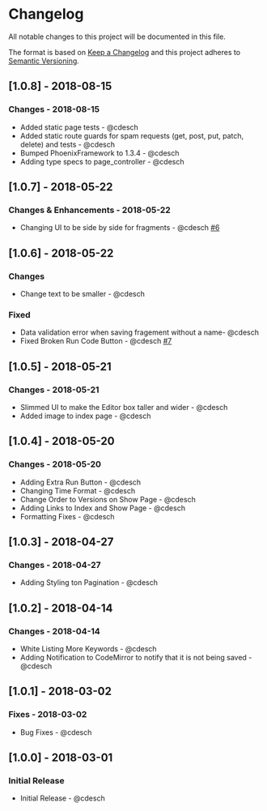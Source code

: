 # Changelog

All notable changes to this project will be documented in this file.

The format is based on [Keep a Changelog](http://keepachangelog.com/en/1.0.0/)
and this project adheres to [Semantic Versioning](http://semver.org/spec/v2.0.0.html).

## [1.0.8] - 2018-08-15

### Changes - 2018-08-15

- Added static page tests - @cdesch
- Added static route guards for spam requests (get, post, put, patch, delete) and tests - @cdesch
- Bumped PhoenixFramework to 1.3.4 - @cdesch
- Adding type specs to page_controller - @cdesch

## [1.0.7] - 2018-05-22

### Changes & Enhancements - 2018-05-22

- Changing UI to be side by side for fragments - @cdesch [#6](https://github.com/kickinespresso/elixir_fiddle_issues/issues/6)

## [1.0.6] - 2018-05-22

### Changes

- Change text to be smaller - @cdesch

### Fixed

- Data validation error when saving fragement without a name- @cdesch
- Fixed Broken Run Code Button - @cdesch [#7](https://github.com/kickinespresso/elixir_fiddle_issues/issues/7)

## [1.0.5] - 2018-05-21

### Changes - 2018-05-21

- Slimmed UI to make the Editor box taller and wider - @cdesch
- Added image to index page - @cdesch

## [1.0.4] - 2018-05-20

### Changes - 2018-05-20

- Adding Extra Run Button - @cdesch
- Changing Time Format - @cdesch
- Change Order to Versions on Show Page - @cdesch
- Adding Links to Index and Show Page - @cdesch
- Formatting Fixes - @cdesch

## [1.0.3] - 2018-04-27

### Changes - 2018-04-27

- Adding Styling ton Pagination - @cdesch

## [1.0.2] - 2018-04-14

### Changes - 2018-04-14

- White Listing More Keywords - @cdesch
- Adding Notification to CodeMirror to notify that it is not being saved - @cdesch

## [1.0.1] - 2018-03-02

### Fixes  - 2018-03-02

- Bug Fixes - @cdesch

## [1.0.0] - 2018-03-01

### Initial Release

- Initial Release - @cdesch
